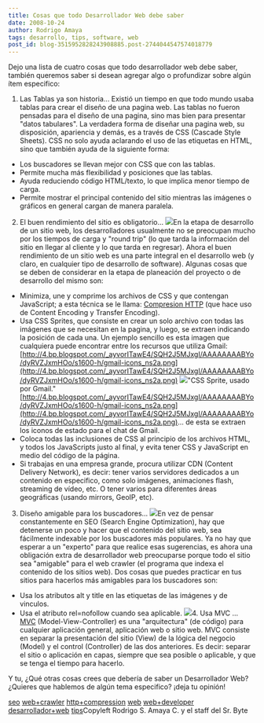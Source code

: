 ```yaml
---
title: Cosas que todo Desarrollador Web debe saber
date: 2008-10-24
author: Rodrigo Amaya
tags: desarrollo, tips, software, web
post_id: blog-3515952828243908885.post-2744044547574018779
---
```


Dejo una lista de cuatro cosas que todo desarrollador web debe saber,
      también queremos saber si desean agregar algo o profundizar sobre algún ítem especifico:

1. Las Tablas ya son
      historia...
Existió un tiempo en que todo mundo usaba tablas para
      crear el diseño de una pagina web. Las tablas no fueron pensadas para el diseño de una pagina,
      sino mas bien para presentar "datos tabulares". La verdadera forma de diseñar una pagina web,
      su disposición, apariencia y demás, es a través de CSS (Cascade Style Sheets). CSS no solo
      ayuda aclarando el uso de las etiquetas en HTML, sino que también ayuda de la siguiente
      forma:

- Los buscadores se llevan mejor con CSS que con las tablas.
- Permite mucha más flexibilidad y posiciones que las tablas.
- Ayuda reduciendo código HTML/texto, lo que implica menor tiempo de carga.
- Permite mostrar el principal contenido del sitio mientras las imágenes o gráficos en general cargan de manera paralela.

2. El buen rendimiento del sitio
      es obligatorio...
[![](http://3.bp.blogspot.com/_ayvorITawE4/SQH1xIeLWTI/AAAAAAAABYg/BtwEGD0NXiU/s320/compress_files_icon.jpg)](http://3.bp.blogspot.com/_ayvorITawE4/SQH1xIeLWTI/AAAAAAAABYg/BtwEGD0NXiU/s1600-h/compress_files_icon.jpg)En la etapa de
      desarrollo de un sitio web, los desarrolladores usualmente no se preocupan mucho por los
      tiempos de carga y "round trip" (lo que tarda la información del sitio en llegar al cliente y
      lo que tarda en regresar). Ahora el buen rendimiento de un sitio web es una parte integral en
      el desarrollo web (y claro, en cualquier tipo de desarrollo de software). Algunas cosas que se
      deben de considerar en la etapa de planeación del proyecto o de desarrollo del mismo
      son:

- Minimiza, une y comprime los archivos de CSS y que contengan JavaScript; a esta técnica se le llama: [Compresion HTTP](http://www.google.com/search?num=30&hl=en&safe=active&client=iceweasel-a&rls=org.debian%3Aen-US%3Aunofficial&q=http+compression&btnG=Search&aq=f&oq=) (que hace uso de Content Encoding y Transfer Encoding).
- Usa CSS Sprites, que consiste en crear un solo archivo con todas las imágenes que se necesitan en la pagina, y luego, se extraen indicando la posición de cada una. Un ejemplo sencillo es esta imagen que cualquiera puede encontrar entre los recursos que utiliza Gmail:[http://4.bp.blogspot.com/_ayvorITawE4/SQH2J5MJxgI/AAAAAAAABYo/dyRVZJxmHOo/s1600-h/gmail-icons_ns2a.png](http://4.bp.blogspot.com/_ayvorITawE4/SQH2J5MJxgI/AAAAAAAABYo/dyRVZJxmHOo/s1600-h/gmail-icons_ns2a.png) [![](http://4.bp.blogspot.com/_ayvorITawE4/SQH2J5MJxgI/AAAAAAAABYo/dyRVZJxmHOo/s320/gmail-icons_ns2a.png)](http://4.bp.blogspot.com/_ayvorITawE4/SQH2J5MJxgI/AAAAAAAABYo/dyRVZJxmHOo/s1600-h/gmail-icons_ns2a.png)"CSS Sprite, usado por Gmail."
[http://4.bp.blogspot.com/_ayvorITawE4/SQH2J5MJxgI/AAAAAAAABYo/dyRVZJxmHOo/s1600-h/gmail-icons_ns2a.png](http://4.bp.blogspot.com/_ayvorITawE4/SQH2J5MJxgI/AAAAAAAABYo/dyRVZJxmHOo/s1600-h/gmail-icons_ns2a.png)... de esta se extraen los iconos de estado para el chat de Gmail.
- Coloca todas las inclusiones de CSS al principio de los archivos HTML, y todos los JavaScripts justo al final, y evita tener CSS y JavaScript en medio del código de la página.
- Si trabajas en una empresa grande, procura utilizar CDN (Content Delivery Network), es decir: tener varios servidores dedicados a un contenido en especifico, como solo imágenes, animaciones flash, streaming de vídeo, etc. O tener varios para diferentes áreas geográficas (usando mirrors, GeoIP, etc).

3. Diseño amigable para los buscadores...
[![](http://4.bp.blogspot.com/_ayvorITawE4/SQH1wkFeY3I/AAAAAAAABYY/9Xj2h2To2FY/s320/548130658_b776b25bf6.jpg)](http://4.bp.blogspot.com/_ayvorITawE4/SQH1wkFeY3I/AAAAAAAABYY/9Xj2h2To2FY/s1600-h/548130658_b776b25bf6.jpg)En vez de pensar
      constantemente en SEO (Search Engine
      Optimization), hay que detenerse un poco y hacer que el contenido del sitio web,
      sea fácilmente indexable por los buscadores más populares. Ya no hay que esperar a un
      "experto" para que realice esas sugerencias, es ahora una obligación extra de desarrollador
      web preocuparse porque todo el sitio sea "amigable" para el web crawler (el programa que
      indexa el contenido de los sitios web).
Dos cosas que puedes practicar en tus
      sitios para hacerlos más amigables para los buscadores son:

- Usa los atributos alt y title en las etiquetas de las imágenes y de vinculos.
- Usa el atributo rel=nofollow cuando sea aplicable.
[![](http://1.bp.blogspot.com/_ayvorITawE4/SQH5P36KMuI/AAAAAAAABYw/7dDd_IL7fxI/s320/pcweenies_1039.jpg)](http://1.bp.blogspot.com/_ayvorITawE4/SQH5P36KMuI/AAAAAAAABYw/7dDd_IL7fxI/s1600-h/pcweenies_1039.jpg)4. Usa MVC
      ...
[MVC](http://en.wikipedia.org/wiki/Model-view-controller) (Model-View-Controller) es una "arquitectura" (de
      código) para cualquier aplicación general, aplicación web o sitio web. MVC consiste en separar
      la presentación del sitio (View) de la lógica del negocio (Model) y el control (Controller) de
      las dos anteriores. Es decir: separar el sitio o aplicación en capas, siempre que sea posible
      o aplicable, y que se tenga el tiempo para hacerlo.

Y tu, ¿Qué otras
      cosas crees que debería de saber un Desarrollador Web? ¿Quieres que hablemos de algún tema
      especifico? ¡deja tu opinión!

[seo](http://www.blogalaxia.com/tags/seo) [web+crawler](http://www.blogalaxia.com/tags/web+crawler) [http+compression](http://www.blogalaxia.com/tags/http+compression)
      [web](http://www.blogalaxia.com/tags/web) [web+developer](http://www.blogalaxia.com/tags/web+developer) [desarrollador+web](http://www.blogalaxia.com/tags/desarrollador+web) [tips](http://www.blogalaxia.com/tags/tips)Copyleft Rodrigo S. Amaya C.
      y el staff del Sr. Byte